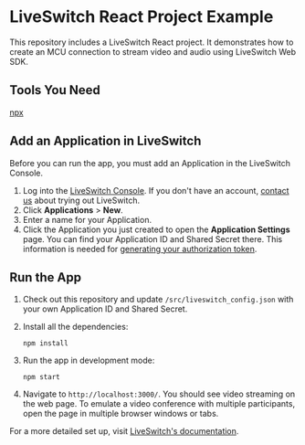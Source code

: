 # LiveSwitch React Project Example

This repository includes a LiveSwitch React project. It demonstrates how to create an MCU connection to stream video and audio using LiveSwitch Web SDK. 

## Tools You Need

[npx](https://www.npmjs.com/package/npx)

## Add an Application in LiveSwitch

Before you can run the app, you must add an Application in the LiveSwitch Console.

1. Log into the [LiveSwitch Console](https://console.liveswitch.io/). If you don't have an account, [contact us](mailto:sales@liveswitch.io) about trying out LiveSwitch.
1. Click **Applications** > **New**.
1. Enter a name for your Application.
1. Click the Application you just created to open the **Application Settings** page. You can find your Application ID and Shared Secret there. This information is needed for [generating your authorization token](xref:token).

## Run the App 

1. Check out this repository and update `/src/liveswitch_config.json` with your own Application ID and Shared Secret.
1. Install all the dependencies:

   ```
   npm install
   ```

1. Run the app in development mode:

   ```
   npm start
   ```
1. Navigate to `http://localhost:3000/`. You should see video streaming on the web page. To emulate a video conference with multiple participants, open the page in multiple browser windows or tabs.

For a more detailed set up, visit [LiveSwitch's documentation](https://developer.liveswitch.io/liveswitch-cloud/get-started/js/set-up-a-liveswitch-react-project.html).